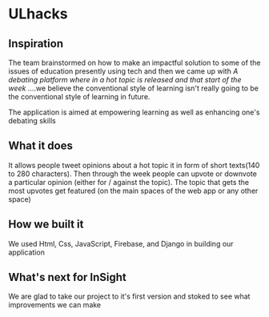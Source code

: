 # ULhacks


## Inspiration
The team brainstormed on how to make an impactful solution to some of the issues of education presently using tech and then we came up with *A debating platform where in a hot topic is released and that start of the week .*...we believe the conventional style of learning isn't really going to be the conventional style of learning in future.

The application is aimed at empowering learning as well as enhancing one's debating skills

## What it does
 It allows people tweet opinions about a hot topic it in form of short texts(140 to 280 characters).
Then through the week people can upvote or downvote a particular opinion (either for / against the topic).
The topic that gets the most upvotes get featured (on the main spaces of the web app or any other space)

## How we built it
We used Html, Css, JavaScript, Firebase, and Django in building our application

## What's next for InSight
We are glad to take our project to it's first version and stoked to see what improvements we can make




